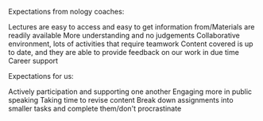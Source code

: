 Expectations from nology coaches:

Lectures are easy to access and easy to get information from/Materials are readily available
More understanding and no judgements
Collaborative environment, lots of activities that require teamwork
Content covered is up to date, and they are able to provide feedback on our work in due time
Career support

Expectations for us:

Actively participation and supporting one another
Engaging more in public speaking
Taking time to revise content
Break down assignments into smaller tasks and complete them/don't procrastinate
